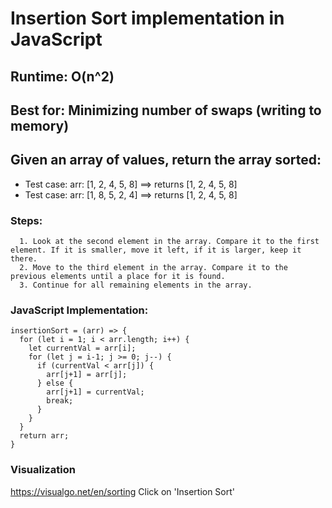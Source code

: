 
# Insertion Sort implementation in JavaScript

## Runtime: O(n^2)
## Best for: Minimizing number of swaps (writing to memory)

## Given an array of values, return the array sorted:
* Test case: arr: [1, 2, 4, 5, 8] ==> returns [1, 2, 4, 5, 8]
* Test case: arr: [1, 8, 5, 2, 4] ==> returns [1, 2, 4, 5, 8]

### Steps:
```pseudo
  1. Look at the second element in the array. Compare it to the first element. If it is smaller, move it left, if it is larger, keep it there.
  2. Move to the third element in the array. Compare it to the previous elements until a place for it is found.
  3. Continue for all remaining elements in the array.
```
### JavaScript Implementation:
```JS
insertionSort = (arr) => {
  for (let i = 1; i < arr.length; i++) {
    let currentVal = arr[i];
    for (let j = i-1; j >= 0; j--) {
      if (currentVal < arr[j]) {
        arr[j+1] = arr[j];
      } else {
        arr[j+1] = currentVal;
        break;
      }
    }
  }
  return arr;
}
```

### Visualization
https://visualgo.net/en/sorting
Click on 'Insertion Sort'
    
  
